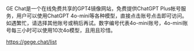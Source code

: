 GE Chat是一个在线免费共享的GPT4镜像网站，免费提供ChatGPT Plus帐号服务，用户可以使用ChatGPT 4o-mini等各种模型，直接点击账号点击即可访问。如遇繁忙，请选择其他账号或稍后再试。数字编号代表4o-mini账号，4o-mini账号每三小时可以使用10次4o模型，且用且珍惜。

https://gege.chat/list

